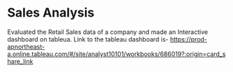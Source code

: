 # Sales Analysis
Evaluated the Retail Sales data of a company and made an Interactive dashboard on tableua.
Link to the tableau dashboard is- https://prod-apnortheast-a.online.tableau.com/#/site/analyst10101/workbooks/686019?:origin=card_share_link
